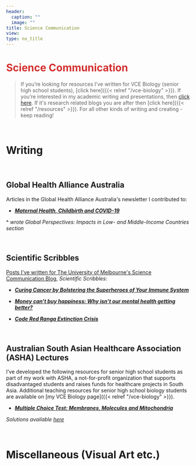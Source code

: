 ```yaml
---
header:
  caption: ""
  image: ""
title: Science Communication
view: 
type: no_title
---
```


# <span style="color:#D32F2F"> Science Communication </span>

> If you’re looking for resources I’ve written for VCE Biology (senior high school students), [click here]({{< relref "/vce-biology" >}}). If you’re interested in my academic writing and presentations, then <a href="../research/#publications">click here</a>. If it's research related blogs you are after then [click here]({{< relref "/resources" >}}). For all other kinds of writing and creating - keep reading!

<br>
<h1> Writing </h1>

<br>

<h2> Global Health Alliance Australia </h2> 

Articles in the Global Health Alliance Australia's newsletter I contributed to: 

- <b><i>[Maternal Health, Childbirth and COVID-19](https://webarchive.nla.gov.au/awa/20230630161554/https://ausglobalhealth.org/article-childbirth-and-covid19/)</i></b> 

__^__ *wrote Global Perspectives: Impacts in Low- and Middle-Income Countries section*

<br> 

<h2> Scientific Scribbles </h2>

[Posts I've written for The University of Melbourne's Science Communication Blog](https://web.archive.org/web/20201117053000/https://blogs.unimelb.edu.au/sciencecommunication/author/ibeasley/), <i>Scientific Scribbles</i>:

- <b><i>[Curing Cancer by Bolstering the Superheroes of Your Immune System](https://web.archive.org/web/20210128190935/https://blogs.unimelb.edu.au/sciencecommunication/2020/08/23/curing-cancer-by-bolstering-the-superheroes-of-your-immune-system/)</i></b>

- <b><i>[Money can’t buy happiness: Why isn’t our mental health getting better?](https://web.archive.org/web/20201117053000/https://blogs.unimelb.edu.au/sciencecommunication/author/ibeasley/)</i></b>

- <b><i>[Code Red Ranga Extinction Crisis](https://web.archive.org/web/20201117053000/https://blogs.unimelb.edu.au/sciencecommunication/author/ibeasley/)</i></b>

<br> 

<h2> Australian South Asian Healthcare Association (ASHA) Lectures </h2> 

I’ve developed the following resources for senior high school students as part of my work with ASHA, a not-for-profit organization that supports disadvantaged students and raises funds for healthcare projects in South Asia. Additional teaching resources for senior high school biology students are available on [my VCE Biology page]({{< relref "/vce-biology" >}}). 

 - <b><i> [Multiple Choice Test: Membranes, Molecules and Mitochondria](https://img1.wsimg.com/blobby/go/176733ac-4714-4d50-b341-7584cc0366e9/downloads/Bio%20MC%20Test%201.pdf?ver=1616907921524) </b></i> 
 
<i>Solutions available [here](https://img1.wsimg.com/blobby/go/176733ac-4714-4d50-b341-7584cc0366e9/downloads/Bio%20MC%20Test%201%20sol.pdf?ver=1616907921524)</i>

<br>
<h1> Miscellaneous (Visual Art etc.) </h1>